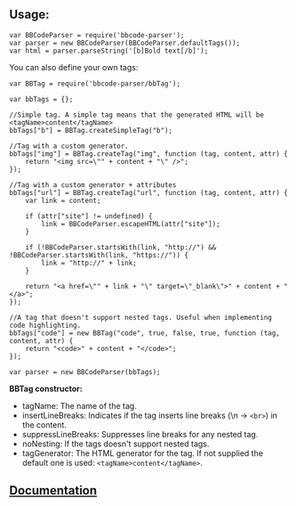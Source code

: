 ## Usage:

```
var BBCodeParser = require('bbcode-parser');
var parser = new BBCodeParser(BBCodeParser.defaultTags());
var html = parser.parseString('[b]Bold text[/b]');
```

You can also define your own tags:

```
var BBTag = require('bbcode-parser/bbTag');

var bbTags = {};

//Simple tag. A simple tag means that the generated HTML will be <tagName>content</tagName>
bbTags["b"] = BBTag.createSimpleTag("b");

//Tag with a custom generator.
bbTags["img"] = BBTag.createTag("img", function (tag, content, attr) {
	return "<img src=\"" + content + "\" />";
});

//Tag with a custom generator + attributes
bbTags["url"] = BBTag.createTag("url", function (tag, content, attr) {
	var link = content;

	if (attr["site"] != undefined) {
		link = BBCodeParser.escapeHTML(attr["site"]);
 	}

	if (!BBCodeParser.startsWith(link, "http://") && !BBCodeParser.startsWith(link, "https://")) {
		link = "http://" + link;
	}

	return "<a href=\"" + link + "\" target=\"_blank\">" + content + "</a>";
});

//A tag that doesn't support nested tags. Useful when implementing code highlighting.
bbTags["code"] = new BBTag("code", true, false, true, function (tag, content, attr) {
    return "<code>" + content + "</code>";
});

var parser = new BBCodeParser(bbTags);
```

<b>BBTag constructor:</b>
* tagName: The name of the tag.
* insertLineBreaks: Indicates if the tag inserts line breaks (\n -> `<br>`) in the content.
* suppressLineBreaks: Suppresses line breaks for any nested tag.
* noNesting: If the tags doesn't support nested tags.
* tagGenerator: The HTML generator for the tag. If not supplied the default one is used: `<tagName>content</tagName>`.

## [Documentation](https://github.com/svenslaggare/BBCodeParser/wiki/Documentation)
